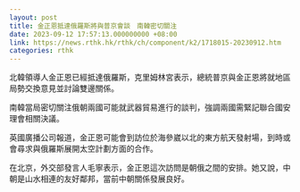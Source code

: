 ```yaml
---
layout: post
title: 金正恩抵達俄羅斯將與普京會談　南韓密切關注
date: 2023-09-12 17:57:13.000000000 +08:00
link: https://news.rthk.hk/rthk/ch/component/k2/1718015-20230912.htm
categories: rthk
---
```


北韓領導人金正恩已經抵達俄羅斯，克里姆林宮表示，總統普京與金正恩將就地區局勢交換意見並討論雙邊關係。

南韓當局密切關注俄朝兩國可能就武器貿易進行的談判，強調兩國需緊記聯合國安理會相關決議。

英國廣播公司報道，金正恩可能會到訪位於海參崴以北的東方航天發射場，到時或會尋求與俄羅斯展開太空計劃方面的合作。

在北京，外交部發言人毛寧表示，金正恩這次訪問是朝俄之間的安排。她又說，中朝是山水相連的友好鄰邦，當前中朝關係發展良好。
